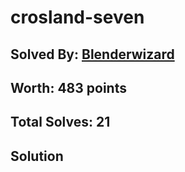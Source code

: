 # crosland-seven
## Solved By: [Blenderwizard](https://github.com/Blenderwizard)
## Worth: 483 points
## Total Solves: 21
## Solution
